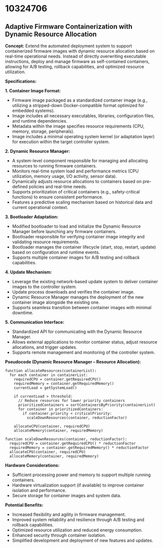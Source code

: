 # 10324706

## Adaptive Firmware Containerization with Dynamic Resource Allocation

**Concept:** Extend the automated deployment system to support containerized firmware images with dynamic resource allocation based on real-time operational needs. Instead of directly overwriting executable instructions, deploy and manage firmware as self-contained containers, allowing for A/B testing, rollback capabilities, and optimized resource utilization.

**Specifications:**

**1. Container Image Format:**

*   Firmware image packaged as a standardized container image (e.g., utilizing a stripped-down Docker-compatible format optimized for embedded systems).
*   Image includes all necessary executables, libraries, configuration files, and runtime dependencies.
*   Metadata within the image specifies resource requirements (CPU, memory, storage, peripherals).
*   Image includes a minimal operating system kernel (or adaptation layer) for execution within the target controller system.

**2. Dynamic Resource Manager:**

*   A system-level component responsible for managing and allocating resources to running firmware containers.
*   Monitors real-time system load and performance metrics (CPU utilization, memory usage, I/O activity, sensor data).
*   Dynamically adjusts resource allocations to containers based on pre-defined policies and real-time needs.
*   Supports prioritization of critical containers (e.g., safety-critical functions) to ensure consistent performance.
*   Features a predictive scaling mechanism based on historical data and current operational context.

**3. Bootloader Adaptation:**

*   Modified bootloader to load and initialize the Dynamic Resource Manager before launching any firmware containers.
*   Bootloader responsible for verifying container image integrity and validating resource requirements.
*   Bootloader manages the container lifecycle (start, stop, restart, update) based on configuration and runtime events.
*   Supports multiple container images for A/B testing and rollback capabilities.

**4. Update Mechanism:**

*   Leverage the existing network-based update system to deliver container images to the controller system.
*   Update process downloads and verifies the container image.
*   Dynamic Resource Manager manages the deployment of the new container image alongside the existing one.
*   Supports seamless transition between container images with minimal downtime.

**5. Communication Interface:**

*   Standardized API for communicating with the Dynamic Resource Manager.
*   Allows external applications to monitor container status, adjust resource allocations, and trigger updates.
*   Supports remote management and monitoring of the controller system.

**Pseudocode (Dynamic Resource Manager – Resource Allocation):**

```
function allocateResources(containerList):
  for each container in containerList:
    requiredCPU = container.getRequiredCPU()
    requiredMemory = container.getRequiredMemory()
    currentLoad = getSystemLoad()

    if currentLoad > threshold:
      // Reduce resources for lower priority containers
      prioritizedContainers = sortContainersByPriority(containerList)
      for container in prioritizedContainers:
        if container.priority < criticalPriority:
          scaleDownResources(container, reductionFactor)

    allocateCPU(container, requiredCPU)
    allocateMemory(container, requiredMemory)

function scaleDownResources(container, reductionFactor):
  requiredCPU = container.getRequiredCPU() * reductionFactor
  requiredMemory = container.getRequiredMemory() * reductionFactor
  allocateCPU(container, requiredCPU)
  allocateMemory(container, requiredMemory)
```

**Hardware Considerations:**

*   Sufficient processing power and memory to support multiple running containers.
*   Hardware virtualization support (if available) to improve container isolation and performance.
*   Secure storage for container images and system data.

**Potential Benefits:**

*   Increased flexibility and agility in firmware management.
*   Improved system reliability and resilience through A/B testing and rollback capabilities.
*   Optimized resource utilization and reduced energy consumption.
*   Enhanced security through container isolation.
*   Simplified development and deployment of new features and updates.